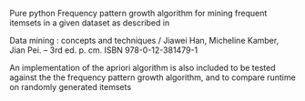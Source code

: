 Pure python Frequency pattern growth algorithm for mining frequent itemsets in a given
dataset as described in

Data mining : concepts and techniques / Jiawei Han, Micheline Kamber, Jian Pei.
– 3rd ed. p. cm. ISBN 978-0-12-381479-1

An implementation of the apriori algorithm is also included to be tested against the the frequency pattern growth algorithm, and to compare runtime on randomly generated itemsets
